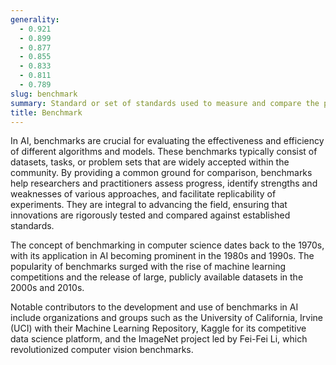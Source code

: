 ```yaml
---
generality:
  - 0.921
  - 0.899
  - 0.877
  - 0.855
  - 0.833
  - 0.811
  - 0.789
slug: benchmark
summary: Standard or set of standards used to measure and compare the performance of algorithms, models, or systems.
title: Benchmark
---
```


In AI, benchmarks are crucial for evaluating the effectiveness and efficiency of different algorithms and models. These benchmarks typically consist of datasets, tasks, or problem sets that are widely accepted within the community. By providing a common ground for comparison, benchmarks help researchers and practitioners assess progress, identify strengths and weaknesses of various approaches, and facilitate replicability of experiments. They are integral to advancing the field, ensuring that innovations are rigorously tested and compared against established standards.

The concept of benchmarking in computer science dates back to the 1970s, with its application in AI becoming prominent in the 1980s and 1990s. The popularity of benchmarks surged with the rise of machine learning competitions and the release of large, publicly available datasets in the 2000s and 2010s.

Notable contributors to the development and use of benchmarks in AI include organizations and groups such as the University of California, Irvine (UCI) with their Machine Learning Repository, Kaggle for its competitive data science platform, and the ImageNet project led by Fei-Fei Li, which revolutionized computer vision benchmarks.
